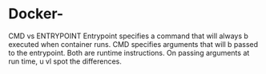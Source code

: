 # Docker-
CMD vs ENTRYPOINT
Entrypoint specifies a command that will always b executed when container runs.
CMD specifies arguments that will b passed to the entrypoint.
Both are runtime instructions.
On passing arguments at run time, u vl spot the differences. 

